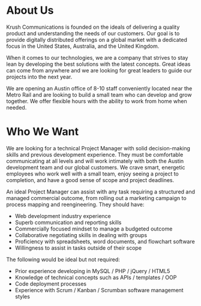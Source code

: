 About Us
========

Krush Communications is founded on the ideals of delivering a quality product and understanding the needs of our customers. Our goal is to provide digitally distributed offerings on a global market with a dedicated focus in the United States, Australia, and the United Kingdom.

When it comes to our technologies, we are a company that strives to stay lean by developing the best solutions with the latest concepts. Great ideas can come from anywhere and we are looking for great leaders to guide our projects into the next year.

We are opening an Austin office of 8-10 staff conveniently located near the Metro Rail and are looking to build a small team who can develop and grow together. We offer flexible hours with the ability to work from home when needed.

Who We Want
============

We are looking for a technical Project Manager with solid decision-making skills and previous development experience. They must be comfortable communicating at all levels and will work intimately with both the Austin development team and our global customers. We crave smart, energetic employees who work well with a small team, enjoy seeing a project to completion, and have a good sense of scope and project deadlines.

An ideal Project Manager can assist with any task requiring a structured and managed commercial outcome, from rolling out a marketing campaign to process mapping and reengineering. They should have:

* Web development industry experience
* Superb communication and reporting skills
* Commercially focused mindset to manage a budgeted outcome
* Collaborative negotiating skills in dealing with groups
* Proficiency with spreadsheets, word documents, and flowchart software
* Willingness to assist in tasks outside of their scope

The following would be ideal but not required:

* Prior experience developing in MySQL / PHP / jQuery / HTML5
* Knowledge of technical concepts such as APIs / templates / OOP
* Code deployment processes
* Experience with Scrum / Kanban / Scrumban software management styles
